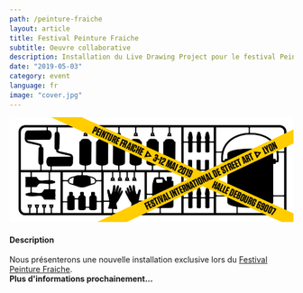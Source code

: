 ```yaml
---
path: /peinture-fraiche
layout: article
title: Festival Peinture Fraiche
subtitle: Oeuvre collaborative
description: Installation du Live Drawing Project pour le festival Peinture Fraiche 2019 à Lyon, oeuvre collaborative.
date: "2019-05-03"
category: event
language: fr
image: "cover.jpg"
---
```


![Bannière festival peinture fraiche](cover.jpg)

#### Description
Nous présenterons une nouvelle installation exclusive lors du [Festival Peinture Fraiche](//peinturefraichefestival.fr).  
__Plus d'informations prochainement...__  

